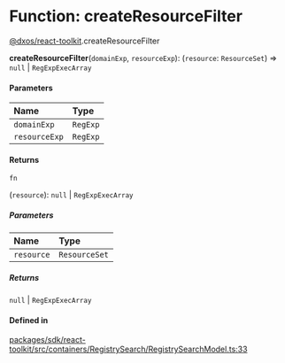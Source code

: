 # Function: createResourceFilter

[@dxos/react-toolkit](../modules/dxos_react_toolkit.md).createResourceFilter

**createResourceFilter**(`domainExp`, `resourceExp`): (`resource`: `ResourceSet`) => ``null`` \| `RegExpExecArray`

#### Parameters

| Name | Type |
| :------ | :------ |
| `domainExp` | `RegExp` |
| `resourceExp` | `RegExp` |

#### Returns

`fn`

(`resource`): ``null`` \| `RegExpExecArray`

##### Parameters

| Name | Type |
| :------ | :------ |
| `resource` | `ResourceSet` |

##### Returns

``null`` \| `RegExpExecArray`

#### Defined in

[packages/sdk/react-toolkit/src/containers/RegistrySearch/RegistrySearchModel.ts:33](https://github.com/dxos/dxos/blob/main/packages/sdk/react-toolkit/src/containers/RegistrySearch/RegistrySearchModel.ts#L33)
